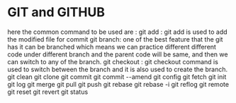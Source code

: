 # GIT and GITHUB

here the common command to be used are :
git add : git add is used to add the modified file for commit 
git branch: one of the best feature that the git has it can be branched
                which means we can practice different different code under different branch and the parent code will be same,
                and then we can switch to any of the branch.
git checkout : git checkout command is used to switch between the branch and it is also used to create the branch.
git clean
git clone
git commit
git commit --amend
git config
git fetch
git init
git log
git merge
git pull
git push
git rebase
git rebase -i
git reflog
git remote
git reset
git revert
git status
